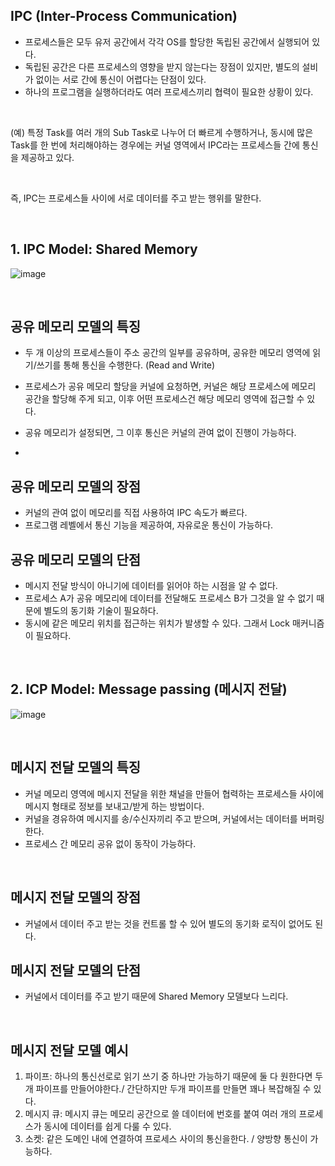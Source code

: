 ## IPC (Inter-Process Communication)
- 프로세스들은 모두 유저 공간에서 각각 OS를 할당한 독립된 공간에서 실행되어 있다.
- 독립된 공간은 다른 프로세스의 영향을 받지 않는다는 장점이 있지만, 별도의 설비가 없이는 서로 간에 통신이 어렵다는 단점이 있다.
- 하나의 프로그램을 실행하더라도 여러 프로세스끼리 협력이 필요한 상황이 있다.

</br>

(예) 특정 Task를 여러 개의 Sub Task로 나누어 더 빠르게 수행하거나, 동시에 많은 Task를 한 번에 처리해야하는 경우에는 커널 영역에서 IPC라는 프로세스들 간에 통신을 제공하고 있다.

</br>

즉, IPC는 프로세스들 사이에 서로 데이터를 주고 받는 행위를 말한다.

</br>

## 1. IPC Model: Shared Memory
![image](https://github.com/leesuuuuumm/CS-study_for_interview/assets/58407737/94b88227-a5d9-43ad-b32d-1635bdd4e4b5)

</br>

## 공유 메모리 모델의 특징
- 두 개 이상의 프로세스들이 주소 공간의 일부를 공유하며, 공유한 메모리 영역에 읽기/쓰기를 통해 통신을 수행한다. (Read and Write)
- 프로세스가 공유 메모리 할당을 커널에 요청하면, 커널은 해당 프로세스에 메모리 공간을 할당해 주게 되고, 이후 어떤 프로세스건 해당 메모리 영역에 접근할 수 있다.
- 공유 메모리가 설정되면, 그 이후 통신은 커널의 관여 없이 진행이 가능하다.

- </br>

## 공유 메모리 모델의 장점
- 커널의 관여 없이 메모리를 직접 사용하여 IPC 속도가 빠르다.
- 프로그램 레벨에서 통신 기능을 제공하여, 자유로운 통신이 가능하다.


## 공유 메모리 모델의 단점
- 메시지 전달 방식이 아니기에 데이터를 읽어야 하는 시점을 알 수 없다.
- 프로세스 A가 공유 메모리에 데이터를 전달해도 프로세스 B가 그것을 알 수 없기 때문에 별도의 동기화 기술이 필요하다.
- 동시에 같은 메모리 위치를 접근하는 위치가 발생할 수 있다. 그래서 Lock 매커니즘이 필요하다.

</br>

## 2. ICP Model: Message passing (메시지 전달)
![image](https://github.com/leesuuuuumm/CS-study_for_interview/assets/58407737/bf486144-b7d2-4cc7-b563-fdf3235fe300)

</br>

## 메시지 전달 모델의 특징
- 커널 메모리 영역에 메시지 전달을 위한 채널을 만들어 협력하는 프로세스들 사이에 메시지 형태로 정보를 보내고/받게 하는 방법이다.
- 커널을 경유하여 메시지를 송/수신자끼리 주고 받으며, 커널에서는 데이터를 버퍼링한다.
- 프로세스 간 메모리 공유 없이 동작이 가능하다.

</br>

## 메시지 전달 모델의 장점
- 커널에서 데이터 주고 받는 것을 컨트롤 할 수 있어 별도의 동기화 로직이 없어도 된다.

## 메시지 전달 모델의 단점
- 커널에서 데이터를 주고 받기 때문에 Shared Memory 모델보다 느리다.

</br>

## 메시지 전달 모델 예시
1. 파이프: 하나의 통신선로로 읽기 쓰기 중 하나만 가능하기 때문에 둘 다 원한다면 두 개 파이프를 만들어야한다./ 간단하지만 두개 파이프를 만들면 꽤나 복잡해질 수 있다.
2. 메시지 큐: 메시지 큐는 메모리 공간으로 쓸 데이터에 번호를 붙여 여러 개의 프로세스가 동시에 데이터를 쉽게 다룰 수 있다.
3. 소켓: 같은 도메인 내에 연결하여 프로세스 사이의 통신을한다. / 양방향 통신이 가능하다.


</br>
